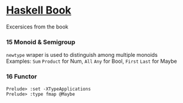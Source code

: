 # [Haskell Book](https://haskellbook.com://haskellbook.com/) 
Excersices from the book

### 15 Monoid & Semigroup
`newtype` wraper is used to distinguish among multiple monoids  
Examples: `Sum` `Product` for Num, `All` `Any` for Bool, `First` `Last` for Maybe  

### 16 Functor
`Prelude> :set -XTypeApplications`  
`Prelude> :type fmap @Maybe`  
